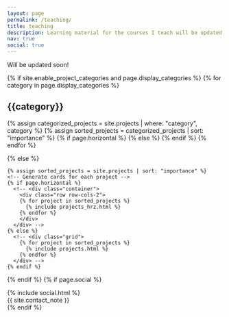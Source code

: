 ```yaml
---
layout: page
permalink: /teaching/
title: teaching
description: Learning material for the courses I teach will be updated here.
nav: true
social: true
---
```


Will be updated soon!

<div class="projects">
  {% if site.enable_project_categories and page.display_categories %}
  <!-- Display categorized projects -->
    {% for category in page.display_categories %}
      <h2 class="category">{{category}}</h2>
      {% assign categorized_projects = site.projects | where: "category", category %}
      {% assign sorted_projects = categorized_projects | sort: "importance" %}
      <!-- Generate cards for each project -->
      {% if page.horizontal %}
        <!-- <div class="container">
          <div class="row row-cols-2">
          {% for project in sorted_projects %}
            {% include projects_horizontal.html %}
          {% endfor %}
          </div>
        </div> -->
      {% else %}
        <!-- <div class="grid">
          {% for project in sorted_projects %}
            {% include projects.html %}
          {% endfor %}
        </div> -->
      {% endif %}
    {% endfor %}

  {% else %}
  <!-- Display projects without categories -->
    {% assign sorted_projects = site.projects | sort: "importance" %}
    <!-- Generate cards for each project -->
    {% if page.horizontal %}
      <!-- <div class="container">
        <div class="row row-cols-2">
        {% for project in sorted_projects %}
          {% include projects_hrz.html %}
        {% endfor %}
        </div>
      </div> -->
    {% else %}
      <!-- <div class="grid">
        {% for project in sorted_projects %}
          {% include projects.html %}
        {% endfor %}
      </div> -->
    {% endif %}

  {% endif %}
  {% if page.social %}
    <div class="social">
      <div class="contact-icons">
        {% include social.html %}
      </div>
      <div class="contact-note">{{ site.contact_note }}</div>
    </div>
    {% endif %}

</div>
